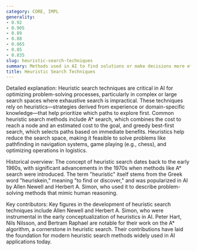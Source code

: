 ```yaml
---
category: CORE, IMPL
generality:
- 0.92
- 0.905
- 0.89
- 0.88
- 0.865
- 0.85
- 0.835
slug: heuristic-search-techniques
summary: Methods used in AI to find solutions or make decisions more efficiently by using rules of thumb or informed guesses to guide the search process.
title: Heuristic Search Techniques
---
```


Detailed explanation:
Heuristic search techniques are critical in AI for optimizing problem-solving processes, particularly in complex or large search spaces where exhaustive search is impractical. These techniques rely on heuristics—strategies derived from experience or domain-specific knowledge—that help prioritize which paths to explore first. Common heuristic search methods include A* search, which combines the cost to reach a node and an estimated cost to the goal, and greedy best-first search, which selects paths based on immediate benefits. Heuristics help reduce the search space, making it feasible to solve problems like pathfinding in navigation systems, game playing (e.g., chess), and optimizing operations in logistics.

Historical overview:
The concept of heuristic search dates back to the early 1960s, with significant advancements in the 1970s when methods like A* search were introduced. The term "heuristic" itself stems from the Greek word "heuriskein," meaning "to find or discover," and was popularized in AI by Allen Newell and Herbert A. Simon, who used it to describe problem-solving methods that mimic human reasoning.

Key contributors:
Key figures in the development of heuristic search techniques include Allen Newell and Herbert A. Simon, who were instrumental in the early conceptualization of heuristics in AI. Peter Hart, Nils Nilsson, and Bertram Raphael are notable for their work on the A* algorithm, a cornerstone in heuristic search. Their contributions have laid the foundation for modern heuristic search methods widely used in AI applications today.